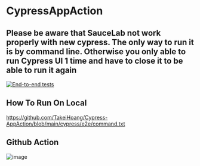 # CypressAppAction
 ## Please be aware that SauceLab not work properly with new cypress. The only way to run it is by command line. Otherwise you only able to run Cypress UI 1 time and have to close it to be able to run it again

[![End-to-end tests](https://github.com/TakeiHoang/Cypress-AppAction/actions/workflows/main.yml/badge.svg)](https://github.com/TakeiHoang/Cypress-AppAction/actions/workflows/main.yml)

 ## How To Run On Local
 https://github.com/TakeiHoang/Cypress-AppAction/blob/main/cypress/e2e/command.txt
 
 ## Github Action
 ![image](https://user-images.githubusercontent.com/48914374/215323445-8dc51971-45df-415c-9240-ed0ef285b40c.png)
